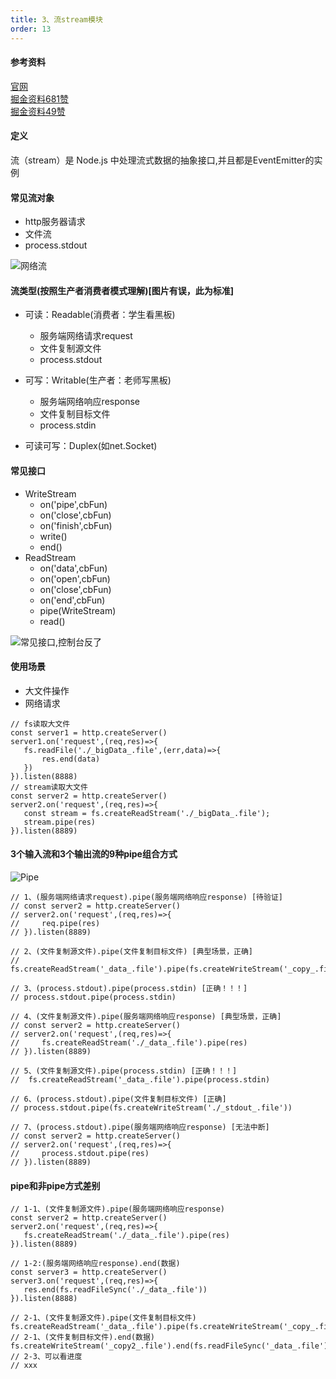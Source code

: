 ```yaml
---
title: 3、流stream模块
order: 13
---
```

#### 参考资料
[官网](https://nodejs.org/dist/latest-v14.x/docs/api/stream.html)  
[掘金资料681赞](https://juejin.cn/post/6844903891083984910)  
[掘金资料49赞](https://juejin.cn/post/6934987500540657701)
#### 定义
流（stream）是 Node.js 中处理流式数据的抽象接口,并且都是EventEmitter的实例  
#### 常见流对象
+ http服务器请求
+ 文件流
+ process.stdout  

![网络流](https://robin2017.github.io/node-notes/images/net_stream.jpg)   


#### 流类型(按照生产者消费者模式理解)[图片有误，此为标准]
+ 可读：Readable(消费者：学生看黑板)
    + 服务端网络请求request
    + 文件复制源文件
    + process.stdout
+ 可写：Writable(生产者：老师写黑板)
    + 服务端网络响应response
    + 文件复制目标文件
    + process.stdin

+ 可读可写：Duplex(如net.Socket)

#### 常见接口
+ WriteStream
    + on('pipe',cbFun)
    + on('close',cbFun)
    + on('finish',cbFun)
    + write()
    + end()
+ ReadStream
    + on('data',cbFun)
    + on('open',cbFun)
    + on('close',cbFun)
    + on('end',cbFun)
    + pipe(WriteStream)
    + read()
 
![常见接口,控制台反了](https://robin2017.github.io/node-notes/images/all_stream.jpg)
 #### 使用场景
 + 大文件操作
 + 网络请求

 ```
// fs读取大文件
const server1 = http.createServer()
server1.on('request',(req,res)=>{
    fs.readFile('./_bigData_.file',(err,data)=>{
        res.end(data)
    })
}).listen(8888)
// stream读取大文件
const server2 = http.createServer()
server2.on('request',(req,res)=>{
    const stream = fs.createReadStream('./_bigData_.file');
    stream.pipe(res)
}).listen(8889)
 ```

 #### 3个输入流和3个输出流的9种pipe组合方式
 ![Pipe](https://robin2017.github.io/node-notes/images/pipe_stream.jpg)
 
 ```
 // 1、(服务端网络请求request).pipe(服务端网络响应response) [待验证]
// const server2 = http.createServer()
// server2.on('request',(req,res)=>{
//     req.pipe(res)
// }).listen(8889)

// 2、(文件复制源文件).pipe(文件复制目标文件) [典型场景，正确]
// fs.createReadStream('_data_.file').pipe(fs.createWriteStream('_copy_.file'))

// 3、(process.stdout).pipe(process.stdin) [正确！！！]
// process.stdout.pipe(process.stdin)

// 4、(文件复制源文件).pipe(服务端网络响应response) [典型场景，正确]
// const server2 = http.createServer()
// server2.on('request',(req,res)=>{
//     fs.createReadStream('./_data_.file').pipe(res)
// }).listen(8889)

// 5、(文件复制源文件).pipe(process.stdin) [正确！！！]
//  fs.createReadStream('_data_.file').pipe(process.stdin)

// 6、(process.stdout).pipe(文件复制目标文件) [正确]
// process.stdout.pipe(fs.createWriteStream('./_stdout_.file'))

// 7、(process.stdout).pipe(服务端网络响应response) [无法中断]
// const server2 = http.createServer()
// server2.on('request',(req,res)=>{
//     process.stdout.pipe(res)
// }).listen(8889)

 ```

 #### pipe和非pipe方式差别
 ```
 // 1-1、(文件复制源文件).pipe(服务端网络响应response)  
const server2 = http.createServer()
server2.on('request',(req,res)=>{
    fs.createReadStream('./_data_.file').pipe(res)
}).listen(8889)

// 1-2:(服务端网络响应response).end(数据)
const server3 = http.createServer()
server3.on('request',(req,res)=>{
    res.end(fs.readFileSync('./_data_.file'))
}).listen(8888)

// 2-1、(文件复制源文件).pipe(文件复制目标文件) 
fs.createReadStream('_data_.file').pipe(fs.createWriteStream('_copy_.file'))
// 2-1、(文件复制目标文件).end(数据) 
fs.createWriteStream('_copy2_.file').end(fs.readFileSync('_data_.file'))
// 2-3、可以看进度
// xxx
 ```
 
